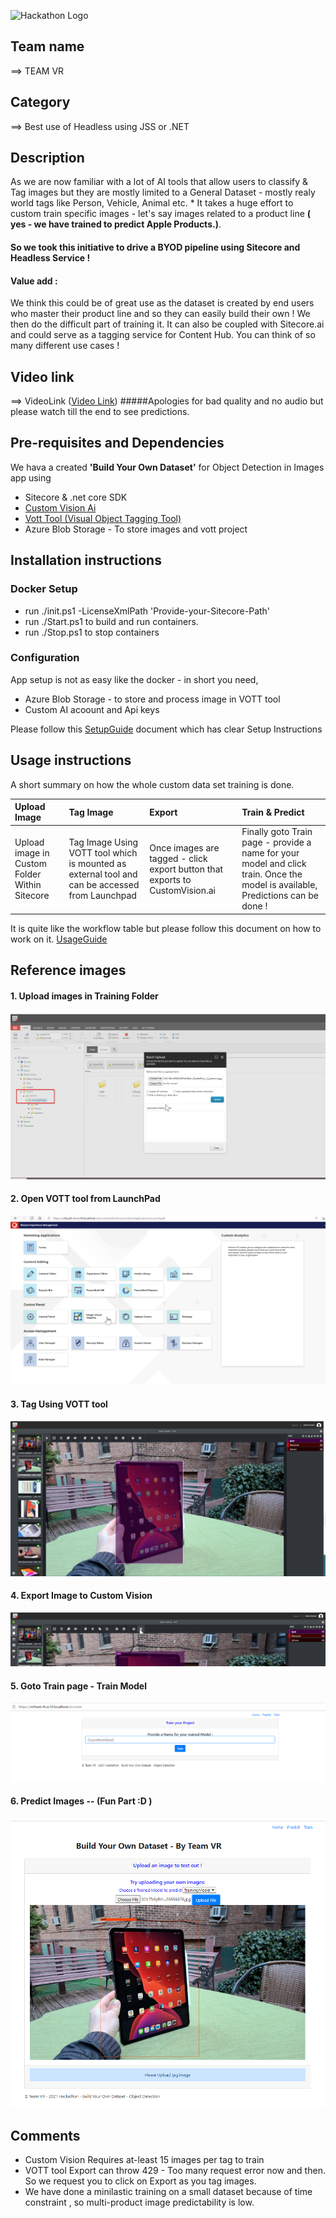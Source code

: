 ![Hackathon Logo](docs/images/hackathon.png?raw=true "Hackathon Logo")

## Team name
⟹ TEAM VR

## Category
⟹ Best use of Headless using JSS or .NET

## Description
As we are now familiar with a lot of AI tools that allow users to classify & Tag images but they are mostly limited to a General Dataset - mostly realy world tags like Person, Vehicle, Animal etc. * It takes a huge effort to custom train specific images - let's say images related to a product line **( yes - we have trained to predict Apple Products.)**.
#### So we took this initiative to drive a BYOD pipeline using Sitecore and Headless Service !
#### Value add : 
We think this could be of great use as the dataset is created by end users who master their product line and so they can easily build their own ! We then do the difficult part of training it. It can also be coupled with Sitecore.ai and could serve as a tagging service for Content Hub. You can think of so many different use cases !

## Video link
⟹ VideoLink ([Video Link](https://www.youtube.com/watch?v=HsOY0HCb9do))
#####Apologies for bad quality and no audio but please watch till the end to see predictions.



## Pre-requisites and Dependencies

 We hava a created **'Build Your Own Dataset'** for Object Detection in Images app using 

  - Sitecore & .net core SDK
  - [Custom Vision Ai](https://www.customvision.ai/)
  - [Vott Tool (Visual Object Tagging Tool)](https://github.com/microsoft/VoTT)
  - Azure Blob Storage - To store images and vott project

## Installation instructions
### Docker Setup

- run ./init.ps1 -LicenseXmlPath 'Provide-your-Sitecore-Path'
- run ./Start.ps1 to build and run containers.
- run ./Stop.ps1 to stop containers

### Configuration
App setup is not as easy like the docker - in short you need,

- Azure Blob Storage - to store and process image in VOTT tool
- Custom AI acoount and Api keys

Please follow this [SetupGuide](/docs/Setup-Guide.docx) document which has clear Setup Instructions 

## Usage instructions

A short summary on how the whole custom data set training is done.

Upload Image |Tag Image|Export|Train & Predict
:--------------------|:--------------------|:--------------------|:--------------------
Upload image in Custom Folder Within Sitecore  |Tag Image Using VOTT tool which is mounted as external tool and can be accessed from Launchpad|Once images are tagged - click export button that exports to CustomVision.ai|Finally goto Train page - provide a name for your model and click train. Once the model is available, Predictions can be done !

It is quite like the workflow table but please follow this document on how to work on it. [UsageGuide](/docs/BYOD-Application-User-Guide.docx)


## Reference images

#### 1. Upload images in Training Folder
![Upload in Training Folder](/docs/images/1.Upload-Image.png "Upload in Training Folder")

#### 2. Open VOTT tool from LaunchPad
![Open VOTT tool from LaunchPad](/docs/images/2.Open_VOTT.png "Open VOTT tool from LaunchPad")

#### 3. Tag Using VOTT tool
![Tag Using VOTT tool](/docs/images/3.Tag-Images.png "Tag Using VOTT tool")

#### 4. Export Image to Custom Vision
![Export Image](/docs/images/4.Export.png "Export Image")

#### 5. Goto Train page - Train Model
![TrainModel](/docs/images/5.TrainYourModel.png "TrainModel")

#### 6. Predict Images -- (Fun Part :D )
![TrainModel](/docs/images/6.Predictions.png "TrainModel")

## Comments
- Custom Vision Requires at-least 15 images per tag to train
- VOTT tool Export can throw 429 - Too many request error now and then. So we request you to click on Export as you tag images.
- We have done a minilastic training on a small dataset because of time constraint , so multi-product image predictability is low.

